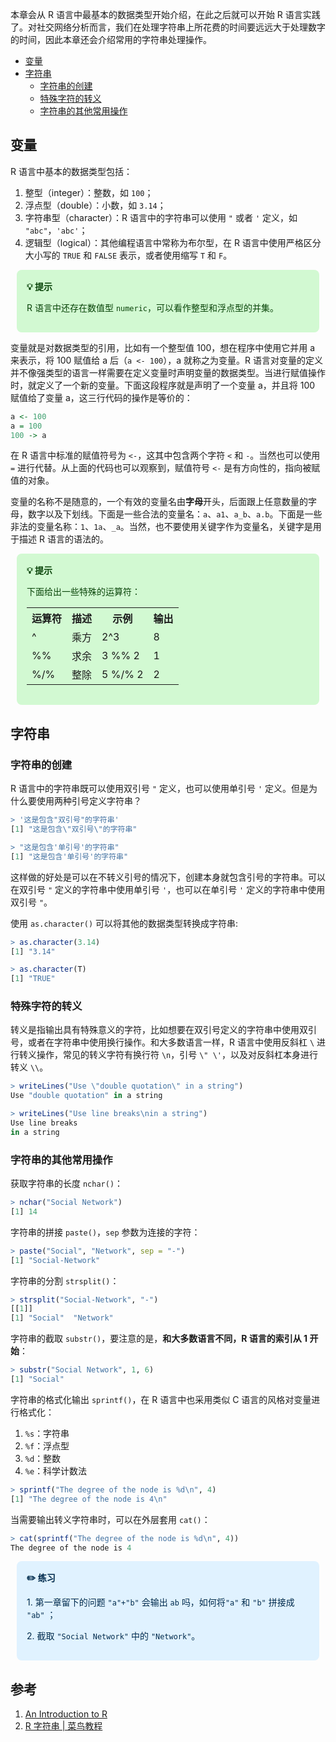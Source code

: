 本章会从 R 语言中最基本的数据类型开始介绍，在此之后就可以开始 R 语言实践了。对社交网络分析而言，我们在处理字符串上所花费的时间要远远大于处理数字的时间，因此本章还会介绍常用的字符串处理操作。

* [变量]()
* [字符串]()
  * [字符串的创建]()
  * [特殊字符的转义]()
  * [字符串的其他常用操作]()

## 变量

R 语言中基本的数据类型包括：
1. 整型（integer）：整数，如 `100`；
2. 浮点型（double）：小数，如 `3.14`；
3. 字符串型（character）：R 语言中的字符串可以使用 `"` 或者 `'` 定义，如 `"abc"`，`'abc'`；
4. 逻辑型（logical）：其他编程语言中常称为布尔型，在 R 语言中使用严格区分大小写的 `TRUE` 和 `FALSE` 表示，或者使用缩写 `T` 和 `F`。

<div style="display: block;position: relative;border-radius: 8px;padding: 1rem;background-color: #d2f9d2;color: #094409;margin: 10px">
    <p style="margin-top:0;font-weight: bold">💡&nbsp;提示</p>
    <p><span>R 语言中还存在数值型 <code>numeric</code>，可以看作整型和浮点型的并集。</span></p>
</div>

变量就是对数据类型的引用，比如有一个整型值 100，想在程序中使用它并用 a 来表示，将 100 赋值给 a 后（`a <- 100`），a 就称之为变量。R 语言对变量的定义并不像强类型的语言一样需要在定义变量时声明变量的数据类型。当进行赋值操作时，就定义了一个新的变量。下面这段程序就是声明了一个变量 a，并且将 100 赋值给了变量 a，这三行代码的操作是等价的：
```R
a <- 100
a = 100
100 -> a
```
在 R 语言中标准的赋值符号为 `<-`，这其中包含两个字符 `<` 和 `-`。当然也可以使用 `=` 进行代替。从上面的代码也可以观察到，赋值符号 `<-` 是有方向性的，指向被赋值的对象。

变量的名称不是随意的，一个有效的变量名由**字母**开头，后面跟上任意数量的字母，数字以及下划线。下面是一些合法的变量名：`a`、`a1`、`a_b`、`a.b`。下面是一些非法的变量名称：`1`、`1a`、`_a`。当然，也不要使用关键字作为变量名，关键字是用于描述 R 语言的语法的。

<div style="display: block;position: relative;border-radius: 8px;padding: 1rem;background-color: #d2f9d2;color: #094409;margin: 10px">
    <p style="margin-top:0;font-weight: bold">💡&nbsp;提示</p>
    <p><span>下面给出一些特殊的运算符：</span></p>
    <p>
        <table>
        <tr>
            <th>运算符</th><th>描述</th><th>示例</th><th>输出</th>
        </tr>
        <tr>
            <td>^</td><td>乘方</td><td>2^3</td><td>8</td>
        </tr>
        <tr>
            <td>%%</td><td>求余</td><td>3 %% 2</td><td>1</td>
        </tr>
        <tr>
            <td>%/%</td><td>整除</td><td>5 %/% 2</td><td>2</td>
        </tr>
        </table>
    </p>
</div>

## 字符串

### 字符串的创建

R 语言中的字符串既可以使用双引号 `"` 定义，也可以使用单引号 `'` 定义。但是为什么要使用两种引号定义字符串？
```R
> '这是包含"双引号"的字符串'
[1] "这是包含\"双引号\"的字符串"

> "这是包含'单引号'的字符串"
[1] "这是包含'单引号'的字符串"
```
这样做的好处是可以在不转义引号的情况下，创建本身就包含引号的字符串。可以在双引号 `"` 定义的字符串中使用单引号 `'`，也可以在单引号 `'` 定义的字符串中使用双引号 `"`。

使用 `as.character()` 可以将其他的数据类型转换成字符串:
```R
> as.character(3.14)
[1] "3.14"

> as.character(T)
[1] "TRUE"
```

### 特殊字符的转义

转义是指输出具有特殊意义的字符，比如想要在双引号定义的字符串中使用双引号，或者在字符串中使用换行操作。和大多数语言一样，R 语言中使用反斜杠 `\` 进行转义操作，常见的转义字符有换行符 `\n`，引号 `\" \'`，以及对反斜杠本身进行转义 `\\`。
```R
> writeLines("Use \"double quotation\" in a string")
Use "double quotation" in a string

> writeLines("Use line breaks\nin a string")
Use line breaks
in a string
```

### 字符串的其他常用操作

获取字符串的长度 `nchar()`：
```R
> nchar("Social Network")
[1] 14
```

字符串的拼接 `paste()`，`sep` 参数为连接的字符：
```R
> paste("Social", "Network", sep = "-")
[1] "Social-Network"
```

字符串的分割 `strsplit()`：
```R
> strsplit("Social-Network", "-")
[[1]]
[1] "Social"  "Network"
```

字符串的截取 `substr()`，要注意的是，**和大多数语言不同，R 语言的索引从 1 开始**：
```R
> substr("Social Network", 1, 6)
[1] "Social"
```

字符串的格式化输出 `sprintf()`，在 R 语言中也采用类似 C 语言的风格对变量进行格式化：
1. `%s`：字符串
2. `%f`：浮点型
3. `%d`：整数
4. `%e`：科学计数法
```R
> sprintf("The degree of the node is %d\n", 4)
[1] "The degree of the node is 4\n"
```
当需要输出转义字符串时，可以在外层套用 `cat()`：
```R
> cat(sprintf("The degree of the node is %d\n", 4))
The degree of the node is 4
```

<div style="display: block;position: relative;border-radius: 8px;padding: 1rem;background-color: #e0f2ff;color: #002b4d;margin: 10px">
    <p style="margin-top:0;font-weight: bold">✏️&nbsp;练习</p>
    <p><span>1. 第一章留下的问题 <code>"a"+"b"</code> 会输出 <code>ab</code> 吗，如何将<code>"a"</code> 和 <code>"b"</code> 拼接成 <code>"ab"</code> ；</span></p>
    <p><span>2. 截取 <code>"Social Network"</code> 中的 <code>"Network"</code>。</span></p>
</div>

## 参考

1. <a id="1" target="_blank" href="https://cran.r-project.org/doc/manuals/r-release/R-intro.html">An Introduction to R</a>
2. <a id="2" target="_blank" href="https://www.runoob.com/r/r-string.html">R 字符串 | 菜鸟教程</a>